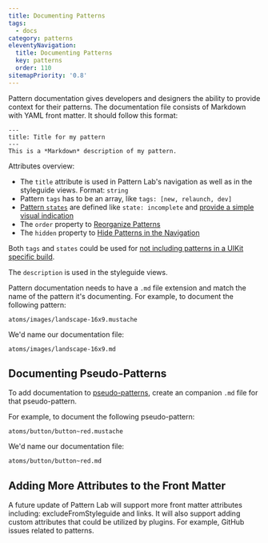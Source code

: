 ```yaml
---
title: Documenting Patterns
tags:
  - docs
category: patterns
eleventyNavigation:
  title: Documenting Patterns
  key: patterns
  order: 110
sitemapPriority: '0.8'
---
```


Pattern documentation gives developers and designers the ability to provide context for their patterns. The documentation file consists of Markdown with YAML front matter. It should follow this format:

```
---
title: Title for my pattern
---
This is a *Markdown* description of my pattern.
```

Attributes overview:
* The `title` attribute is used in Pattern Lab's navigation as well as in the styleguide views. Format: `string`
* Pattern `tags` has to be an array, like `tags: [new, relaunch, dev]`
* [Pattern `states`](/docs/using-pattern-states/) are defined like `state: incomplete` and [provide a simple visual indication](/docs/using-pattern-states/)
* The `order` property to [Reorganize Patterns](/docs/reorganizing-patterns/)
* The `hidden` property to [Hide Patterns in the Navigation](/docs/hiding-patterns-in-the-navigation/)

Both `tags` and `states` could be used for [not including patterns in a UIKit specific build](/docs/editing-the-configuration-options/#heading-uikits).

The `description` is used in the styleguide views.

Pattern documentation needs to have a `.md` file extension and match the name of the pattern it's documenting. For example, to document the following pattern:

    atoms/images/landscape-16x9.mustache

We'd name our documentation file:

    atoms/images/landscape-16x9.md

## Documenting Pseudo-Patterns

To add documentation to [pseudo-patterns](/docs/using-pseudo-patterns/), create an companion `.md` file for that pseudo-pattern.

For example, to document the following pseudo-pattern:

```
atoms/button/button~red.mustache
```

We'd name our documentation file:

```
atoms/button/button~red.md
```

## Adding More Attributes to the Front Matter

A future update of Pattern Lab will support more front matter attributes including: excludeFromStyleguide and links.
It will also support adding custom attributes that could be utilized by plugins. For example, GitHub issues related to patterns.
